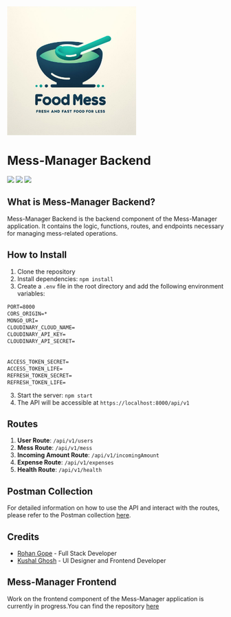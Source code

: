 <img src="./_2ffb6b98-e797-43d0-94e3-96cc90cb766d.jpeg" height="300px"> 

# Mess-Manager Backend
<img src="https://img.shields.io/badge/Node.js-43853D?style=for-the-badge&logo=node.js&logoColor=white"> <img src="https://img.shields.io/badge/Express.js-000000?style=for-the-badge&logo=express&logoColor=white"> <img src="https://img.shields.io/badge/MongoDB-4EA94B?style=for-the-badge&logo=mongodb&logoColor=white">

## What is Mess-Manager Backend?
Mess-Manager Backend is the backend component of the Mess-Manager application. It contains the logic, functions, routes, and endpoints necessary for managing mess-related operations.

## How to Install
1. Clone the repository
2. Install dependencies: `npm install`
3. Create a `.env` file in the root directory and add the following environment variables:
  ```
  PORT=8000
CORS_ORIGIN=*
MONGO_URI=
CLOUDINARY_CLOUD_NAME=
CLOUDINARY_API_KEY=
CLOUDINARY_API_SECRET=


ACCESS_TOKEN_SECRET=
ACCESS_TOKEN_LIFE=
REFRESH_TOKEN_SECRET=
REFRESH_TOKEN_LIFE=

  ```
3. Start the server: `npm start`
4. The API will be accessible at `https://localhost:8000/api/v1`

## Routes
1. **User Route**: `/api/v1/users`
2. **Mess Route**: `/api/v1/mess`
3. **Incoming Amount Route**: `/api/v1/incomingAmount`
4. **Expense Route**: `/api/v1/expenses`
5. **Health Route**: `/api/v1/health`

## Postman Collection
For detailed information on how to use the API and interact with the routes, please refer to the Postman collection [here](https://app.getpostman.com/run-collection/17782799-2109ba82-8bef-4cb5-a3f1-ff38002bfd9c?action=collection%2Ffork&source=rip_markdown&collection-url=entityId%3D17782799-2109ba82-8bef-4cb5-a3f1-ff38002bfd9c%26entityType%3Dcollection%26workspaceId%3Dec75eb90-4517-47ba-82c2-bb8cc8cc8902#?env%5Blocalhost%5D=W3sia2V5IjoibG9jYWxzZXJ2ZXIiLCJ2YWx1ZSI6Imh0dHA6Ly9sb2NhbGhvc3Q6ODAwMC9hcGkvdjEiLCJlbmFibGVkIjp0cnVlLCJ0eXBlIjoiZGVmYXVsdCIsInNlc3Npb25WYWx1ZSI6Imh0dHA6Ly9sb2NhbGhvc3Q6ODAwMC9hcGkvdjEiLCJzZXNzaW9uSW5kZXgiOjB9XQ==).

## Credits
- [Rohan Gope](https://github.com/Darkrider0007) - Full Stack Developer
- [Kushal Ghosh](https://github.com/kushaljgec2025) - UI Designer and Frontend Developer

## Mess-Manager Frontend

Work on the frontend component of the Mess-Manager application is currently in progress.You can find the repository [here](https://github.com/kushaljgec2025/mess_manager_frontend)


